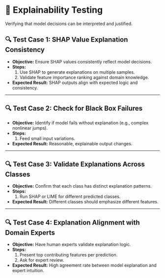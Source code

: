 # 🧠 Explainability Testing

Verifying that model decisions can be interpreted and justified.

## 🔍 Test Case 1: SHAP Value Explanation Consistency
- **Objective:** Ensure SHAP values consistently reflect model decisions.
- **Steps:**
  1. Use SHAP to generate explanations on multiple samples.
  2. Validate feature importance ranking against domain knowledge.
- **Expected Result:** SHAP outputs align with expected logic and consistency.

---

## 🔍 Test Case 2: Check for Black Box Failures
- **Objective:** Identify if model fails without explanation (e.g., complex nonlinear jumps).
- **Steps:**
  1. Feed small input variations.
- **Expected Result:** Reasonable, explainable output changes.

---

## 🔍 Test Case 3: Validate Explanations Across Classes
- **Objective:** Confirm that each class has distinct explanation patterns.
- **Steps:**
  1. Run SHAP or LIME for different predicted classes.
- **Expected Result:** Different classes should emphasize different features.

---

## 🔍 Test Case 4: Explanation Alignment with Domain Experts
- **Objective:** Have human experts validate explanation logic.
- **Steps:**
  1. Present top contributing features per prediction.
  2. Ask for expert review.
- **Expected Result:** High agreement rate between model explanation and expert intuition.
